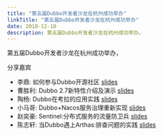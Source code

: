 ```yaml
---
title: "第五届Dubbo开发者沙龙在杭州成功举办"
linkTitle: "第五届Dubbo开发者沙龙在杭州成功举办"
date: 2018-12-10
description: 第五届Dubbo开发者沙龙在杭州成功举办。
---
```



第五届Dubbo开发者沙龙在杭州成功举办，

分享嘉宾
  * 李鼎: 如何参与Dubbo开源社区 [slides](https://github.com/dubbo/awesome-dubbo/blob/master/slides/meetup/201812%40hangzhou/how-to-involve-in-dubbo-community.pdf)
  * 曹胜利: Dubbo 2.7新特性介绍及演示 [slides](https://github.com/dubbo/awesome-dubbo/blob/master/slides/meetup/201812%40hangzhou/dubbo-2.7-introduction.pdf)
  * 陶杨:  Dubbo在考拉的应用实践 [slides](https://github.com/dubbo/awesome-dubbo/blob/master/slides/meetup/201812%40hangzhou/dubbo-practice-in-netease-koala.pdf)
  * 小马哥: Dubbo+Nacos服务治理重新实现 [slides](https://github.com/dubbo/awesome-dubbo/blob/master/slides/meetup/201812%40hangzhou/nacos-support-in-dubbo.pdf)
  * 赵奕豪: Sentinel:分布式服务的流量防卫兵 [slides](https://github.com/dubbo/awesome-dubbo/blob/master/slides/meetup/201812%40hangzhou/sentinel-support-for-dubbo.pdf)
  * 陈志轩: 当Dubbo遇上Arthas:排查问题的实践 [slides](https://github.com/dubbo/awesome-dubbo/blob/master/slides/meetup/201812%40hangzhou/troubleshooting-dubbo-with-arthas.pdf)
 
